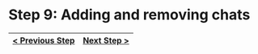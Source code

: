 # Step 9: Adding and removing chats

[//]: # (head-end)




[//]: # (foot-start)

[{]: <helper> (navStep)

| [< Previous Step](https://github.com/Urigo/WhatsApp-Clone-Server/tree/master@0.1.0/.tortilla/manuals/views/step8.md) | [Next Step >](https://github.com/Urigo/WhatsApp-Clone-Server/tree/master@0.1.0/.tortilla/manuals/views/step10.md) |
|:--------------------------------|--------------------------------:|

[}]: #
